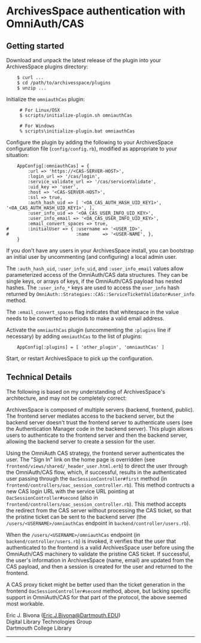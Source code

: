ArchivesSpace authentication with OmniAuth/CAS
==================================

Getting started
-------------

Download and unpack the latest release of the plugin into your
ArchivesSpace plugins directory:

```
	$ curl ...
	$ cd /path/to/archivesspace/plugins
    $ unzip ...
```

Initialize the `omniauthCas` plugin:

```
     # For Linux/OSX
     $ scripts/initialize-plugin.sh omniauthCas
     
     # For Windows
     % scripts\initialize-plugin.bat omniauthCas
```

Configure the plugin by adding the following to your ArchivesSpace
configuration file (`config/config.rb`), modified as appropriate to
your situation:

```
	AppConfig[:omniauthCas] = {
		:url => 'https://<CAS-SERVER-HOST>',
		:login_url => '/cas/login',
		:service_validate_url => '/cas/serviceValidate',
		:uid_key => 'user',
		:host => '<CAS-SERVER-HOST>',
		:ssl => true,
		:auth_hash_uid => [ '<OA_CAS_AUTH_HASH_UID_KEY1>', '<OA_CAS_AUTH_HASH_UID_KEY1>', ],
		:user_info_uid => '<OA_CAS_USER_INFO_UID_KEY>',
		:user_info_email => '<OA_CAS_USER_INFO_UID_KEY>',
		:email_convert_spaces => true,
#       :initialUser => { :username => '<USER_ID>',
#                         :name     => '<USER-NAME', },
	}
```

If you don't have any users in your ArchivesSpace install, you can
bootstrap an initial user by uncommenting (and configuring) a local
admin user.

The `:auth_hash_uid`, `:user_info_uid`, and `:user_info_email` values
allow parameterized access of the OmniAuth/CAS data structures.  They
can be single keys, or arrays of keys, if the OmniAuth/CAS payload has
nested hashes.  The `:user_info_*` keys are used to access the
`user_info` hash returned by
`OmniAuth::Strategies::CAS::ServiceTicketValidator#user_info` method.

The `:email_convert_spaces` flag indicates that whitespace in the
value needs to be converted to periods to make a valid email address.

Activate the `omniauthCas` plugin (uncommenting the `:plugins` line if
necessary) by adding `omniauthCas` to the list of plugins:

```
	AppConfig[:plugins] = [ 'other_plugin', 'omniauthCas' ]
```

Start, or restart ArchivesSpace to pick up the configuration.

Technical Details
---------------

The following is based on my understanding of ArchivesSpace's
architecture, and may not be completely correct:

ArchivesSpace is composed of multiple servers (backend, frontend,
public).  The frontend server mediates access to the backend server,
but the backend server doesn't trust the frontend server to
authenticate users (see the Authentication Manager code in the backend
server).  This plugin allows users to authenticate to the frontend
server and then the backend server, allowing the backend server to
create a session for the user.

Using the OmniAuth CAS strategy, the frontend server authenticates the
user.  The "Sign In" link on the home page is overridden (see
`frontend/views/shared/_header_user.html.erb`) to direct the user
through the OmniAuth/CAS flow, which, if successful, results in the
authenticated user passing through the `OacSessionController#first`
method (in `frontend/controllers/oac_session_controller.rb`).  This
method contructs a new CAS login URL with the service URL pointing at
`OacSessionController#second` (also in
`frontend/controllers/oac_session_controller.rb`).  This method
accepts the redirect from the CAS server without processing the CAS
ticket, so that the pristine ticket can be sent to the backend server
(the `/users/<USERNAME>/omniauthCas` endpoint in
`backend/controller/users.rb`).

When the `/users/<USERNAME>/omniauthCas` endpoint (in
`backend/controller/users.rb`) is invoked, it verifies that the user
that authenticated to the frontend is a valid ArchivesSpace user
before using the OmniAuth/CAS machinery to validate the pristine CAS
ticket.  If successful, the user's information in ArchivesSpace (name,
email) are updated from the CAS payload, and then a session is created
for the user and returned to the frontend.

A CAS proxy ticket might be better used than the ticket generation in
the frontend `OacSessionController#second` method, above, but lacking
specific support in OmniAuth/CAS for that part of the protocol, the
above seemed most workable.

Eric J. Bivona (<Eric.J.Bivona@Dartmouth.EDU>)  
Digital Library Technologies Group  
Dartmouth College Library  

---
